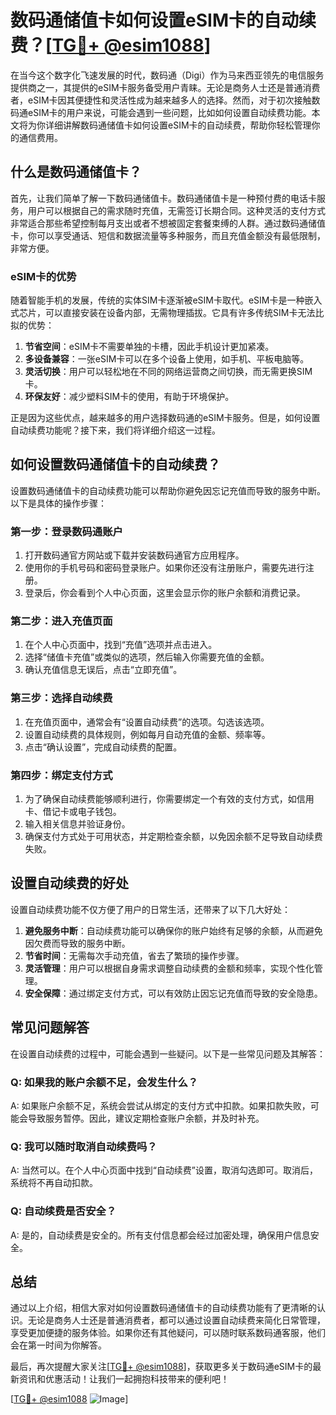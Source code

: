 # 数码通储值卡如何设置eSIM卡的自动续费？[[TG💪+ @esim1088](https://t.me/s/esim1088)]

在当今这个数字化飞速发展的时代，数码通（Digi）作为马来西亚领先的电信服务提供商之一，其提供的eSIM卡服务备受用户青睐。无论是商务人士还是普通消费者，eSIM卡因其便捷性和灵活性成为越来越多人的选择。然而，对于初次接触数码通eSIM卡的用户来说，可能会遇到一些问题，比如如何设置自动续费功能。本文将为你详细讲解数码通储值卡如何设置eSIM卡的自动续费，帮助你轻松管理你的通信费用。

## 什么是数码通储值卡？

首先，让我们简单了解一下数码通储值卡。数码通储值卡是一种预付费的电话卡服务，用户可以根据自己的需求随时充值，无需签订长期合同。这种灵活的支付方式非常适合那些希望控制每月支出或者不想被固定套餐束缚的人群。通过数码通储值卡，你可以享受通话、短信和数据流量等多种服务，而且充值金额没有最低限制，非常方便。

### eSIM卡的优势

随着智能手机的发展，传统的实体SIM卡逐渐被eSIM卡取代。eSIM卡是一种嵌入式芯片，可以直接安装在设备内部，无需物理插拔。它具有许多传统SIM卡无法比拟的优势：

1. **节省空间**：eSIM卡不需要单独的卡槽，因此手机设计更加紧凑。
2. **多设备兼容**：一张eSIM卡可以在多个设备上使用，如手机、平板电脑等。
3. **灵活切换**：用户可以轻松地在不同的网络运营商之间切换，而无需更换SIM卡。
4. **环保友好**：减少塑料SIM卡的使用，有助于环境保护。

正是因为这些优点，越来越多的用户选择数码通的eSIM卡服务。但是，如何设置自动续费功能呢？接下来，我们将详细介绍这一过程。

## 如何设置数码通储值卡的自动续费？

设置数码通储值卡的自动续费功能可以帮助你避免因忘记充值而导致的服务中断。以下是具体的操作步骤：

### 第一步：登录数码通账户

1. 打开数码通官方网站或下载并安装数码通官方应用程序。
2. 使用你的手机号码和密码登录账户。如果你还没有注册账户，需要先进行注册。
3. 登录后，你会看到个人中心页面，这里会显示你的账户余额和消费记录。

### 第二步：进入充值页面

1. 在个人中心页面中，找到“充值”选项并点击进入。
2. 选择“储值卡充值”或类似的选项，然后输入你需要充值的金额。
3. 确认充值信息无误后，点击“立即充值”。

### 第三步：选择自动续费

1. 在充值页面中，通常会有“设置自动续费”的选项。勾选该选项。
2. 设置自动续费的具体规则，例如每月自动充值的金额、频率等。
3. 点击“确认设置”，完成自动续费的配置。

### 第四步：绑定支付方式

1. 为了确保自动续费能够顺利进行，你需要绑定一个有效的支付方式，如信用卡、借记卡或电子钱包。
2. 输入相关信息并验证身份。
3. 确保支付方式处于可用状态，并定期检查余额，以免因余额不足导致自动续费失败。

## 设置自动续费的好处

设置自动续费功能不仅方便了用户的日常生活，还带来了以下几大好处：

1. **避免服务中断**：自动续费功能可以确保你的账户始终有足够的余额，从而避免因欠费而导致的服务中断。
2. **节省时间**：无需每次手动充值，省去了繁琐的操作步骤。
3. **灵活管理**：用户可以根据自身需求调整自动续费的金额和频率，实现个性化管理。
4. **安全保障**：通过绑定支付方式，可以有效防止因忘记充值而导致的安全隐患。

## 常见问题解答

在设置自动续费的过程中，可能会遇到一些疑问。以下是一些常见问题及其解答：

### Q: 如果我的账户余额不足，会发生什么？

A: 如果账户余额不足，系统会尝试从绑定的支付方式中扣款。如果扣款失败，可能会导致服务暂停。因此，建议定期检查账户余额，并及时补充。

### Q: 我可以随时取消自动续费吗？

A: 当然可以。在个人中心页面中找到“自动续费”设置，取消勾选即可。取消后，系统将不再自动扣款。

### Q: 自动续费是否安全？

A: 是的，自动续费是安全的。所有支付信息都会经过加密处理，确保用户信息安全。

## 总结

通过以上介绍，相信大家对如何设置数码通储值卡的自动续费功能有了更清晰的认识。无论是商务人士还是普通消费者，都可以通过设置自动续费来简化日常管理，享受更加便捷的服务体验。如果你还有其他疑问，可以随时联系数码通客服，他们会在第一时间为你解答。

最后，再次提醒大家关注[[TG💪+ @esim1088](https://t.me/s/esim1088)]，获取更多关于数码通eSIM卡的最新资讯和优惠活动！让我们一起拥抱科技带来的便利吧！

[[TG💪+ @esim1088](https://t.me/s/esim1088) ![Image](https://i.postimg.cc/4NQfJmqS/Snipaste-2025-05-13-00-14-12.png)]